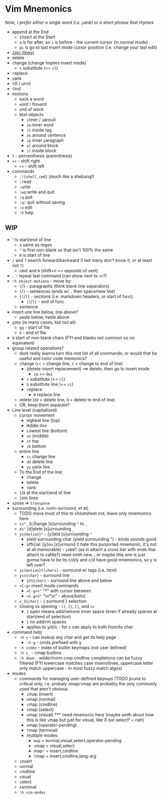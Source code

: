 # Vim Mnemonics

*Note, I prefer either a single word (i.e. `y`ank) or a short phrase that rhymes*


- `A`ppend at the End
    - `I`nsert at the Start
    - `a` is for after, so `i` is before - the current cursor (in normal mode)
    - `gi` is go to last insert mode cursor position (i.e. change your last edit)
- [`J`oin (lines)](https://www.youtube.com/watch?v=1x9jRt53ZYA)
- `d`elete
- `c`hange (change implies insert mode)
    - `s` substitute (== `cl`)
- `r`eplace
- `y`ank
- `t`ill / un`t`il
- `f`ind
- motions
    - `b`ack a word
    - `w`ord / for`w`ard
    - `e`nd of word
    - text-objects
        - `i`nner / `a`aroud
        - `iw` inner word
        - `it` inside tag
        - `as` around `s`entence
        - `ip` inner `p`aragraph
        - `a(` around block
        - `i(` inside block
- `%` - percenthesis (parenthesis)
- `>>` - shift right
    - `<<` - shift left
- commands
    - `:!{shell_cmd}` (much like a shebang!)
    - `:r`ead
    - `:w`rite
    - `:wq` write and quit
    - `:q` quit
    - `:q!` quit without saving
    - `:e` edit
    - `:h` help

## WIP

- `^`/`$` start/end of line
    - `$` same as regex
    - `^` is first non-blank so that isn't 100% the same
    - `0` is start of line
- `/` and `?` search forward/backward (I bet many don't know it, or at least not `?`)
    - `n`ext and `N` (shift+n == opposite of `n`ext)
- `.` - repeat last command (can show next to `<<`?)
- `:h object-motions` - move by:
    - `{`/`}` - paragraphs (think blank line separators)
    - `(`/`)` - sentences (ends w/ `.` then space/new line)
    - `[[`/`]]` - sections (i.e. markdown headers, or start of func)
        - `[]`/`][` - end of func
    - sentence
- insert `o`ne line below, `O`ne above?
    - `p`aste below, `P`aste above
- `g`oto (in many cases, but not all)
    - `gg` - start of file
    - `G` - end of file
- `0` start of non-blank chars (FYI end blanks not common so no equivalent)
- group related operations?
    - dont really wanna turn this inot list of all commands, or would that be useful and color code memonics?
    - `c`hange (`cc` = change line, `C` = change to end of line)
        - (delete-insert replacement) ==> delete, then go to insert mode
            - `cw` == `dwi`
        - `s` substitute (== `cl`)
        - `S` substitute line (== `cc`)
        - `r`eplace
            - `R` replace line
    - `d`elete (`dd` = delete line, `D` = delete to end of line)
    - OR, keep them separate?
- Line level (capitalized)
    - cursor movement
        - `H`ighest line (top)
        - `M`iddle line
        - `L`owest line (bottom)
        - `zz` (middle)
        - `zt` top
        - `zb` bottom
    - entire line
        - `cc` change line
        - `dd` delete line
        - `yy` yank line
    - To the End of the line:
        - `C`hange
        - `D`elete
        - `Y`ank
    - `I`/`A` at the start/end of line
    - `J`oin lines
- `xp`ose => `transpose`
- surrounding (i.e. nvim-surround, et al)
    - TODO move most of this to cheatsheet.md, leave only mnemonics here
    - `cs"_` [c]hange [s]urrounding `"` to `_`
    - `ds"` [d]elete [s]urrounding `_`
    - `ys{motion}"` - [y]ield [s]urrounding `"`
        - yield surrounding char (yield surrounding ") - kinda sounds good
        - official: [y]ou [s]urround (I hate this purported mnemonic, it's not at all memorable) - `y`oke? (as in attach a cross bar with ends that attach to cattle?) need smth new... or maybe this one is just gonna have to be its c/d/y and c/d have good mnemonics, so y is left over?
    - `ys{motion}t[chars]` - surround w/ tags (i.e. html)
    - `yss{char}` - surround line
        - `ySS{char}` - surround line above and below
    - `<C-g>` insert mode commands
        - `<C-g>s"` "*" with cursor between
        - `<C-g>S"` "\n*\n" - above/belo{
    - `v_S{char}` - { surround } selection
    - closing vs opening - `()`, `{}`, `[]`, and `<>`
        - `{` open means add/remove inner space (even if already spaces at start/end of selection)
        - `}` no add/rm spaces
        - applies to y/d/c - for c can apply to both from/to char
- command help
    - `:h c` -  can lookup any char and get its help page
        - `:h g` - cmds prefixed with `g`
    - `:h index` - index of builtin keymaps (not user defined)
    - `:h c_` - cmap builtins
    - `:h down` - wilder/nvim-cmp cmdline completions can be fuzzy filtered (FYI lowercase matches case insensitivee, uppercase letter only match uppercase - in most fuzzy match algos)
- modes
    - commands for managing user-defined key`map`s  (TODO prune to critical only, i.e. probaly `x`map/`v`map are probably the only commonly used that aren't obvious
        - `i`map (insert)
        - `n`map (normal)
        - `c`map (cmdline)
        - `s`map (select)
        - `x`map (visual) *** need mnemonic here (maybe smth about how this is like `v`map but just for visual, like X out select? = nah)
        - `o`map (operator-pending)
        - `t`map (terminal)
        - multiple modes:
            - `map` = normal,visual,select,operator-pending
            - `v`map = visual,select
            - map`!` = insert,cmdline
            - `l`map = insert,cmdline,lang-arg
    - `i`nsert
    - `n`ormal
    - `c`mdline
    - `v`isual
    - `s`elect
    - `t`erminal
    - `:h vim-modes`
